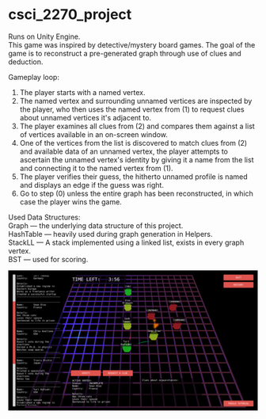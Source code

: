 # csci_2270_project

Runs on Unity Engine.  
This game was inspired by detective/mystery board games. The goal of the game is to reconstruct a pre-generated graph through use of clues and deduction.

Gameplay loop:  

1) The player starts with a named vertex.
2) The named vertex and surrounding unnamed vertices are inspected by the player, who then uses the named vertex from (1) to request clues about unnamed vertices it's adjacent to.
3) The player examines all clues from (2) and compares them against a list of vertices available in an on-screen window.
4) One of the vertices from the list is discovered to match clues from (2) and available data of an unnamed vertex, the player attempts to ascertain the unnamed vertex's identity by giving it a name from the list and connecting it to the named vertex from (1).
5) The player verifies their guess, the hitherto unnamed profile is named and displays an edge if the guess was right.
6) Go to step (0) unless the entire graph has been reconstructed, in which case the player wins the game.

Used Data Structures:  
Graph — the underlying data structure of this project.  
HashTable — heavily used during graph generation in Helpers.  
StackLL — A stack implemented using a linked list, exists in every graph vertex.  
BST — used for scoring.  


![picture](https://raw.githubusercontent.com/rhythmthief/csci_2270_project/master/screenshot.png "In-game view.")
